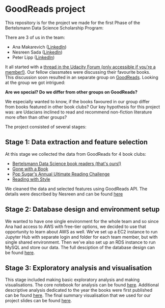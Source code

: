 # GoodReads project


This repository is for the project we made for the first Phase of the Bertelsmann Data Science Scholarship Program: 

There are 3 of us in the team: 
- Ana Makarevich (<a href="https://www.linkedin.com/in/ana-makarevich/">LinkedIn</a>)
- Nesreen Sada (<a href="https://www.linkedin.com/in/nisreinsada/">LinkedIn</a>)
- Peter Lipp (<a href="https://www.linkedin.com/in/peter-lipp-0338498/">LinkedIn</a>)

It all started with a <a href="https://discussions.udacity.com/t/on-a-lighter-unrelated-to-the-course-note-what-are-the-best-books-you-have-come-across-in-life/721485">thread in the Udacity Forum (only accessible if you're a member!)</a>. Our fellow classmates were discussing their favourite books. This discussion soon resulted 
in an separate group on <a href="https://www.goodreads.com/">GoodReads</a>. Looking at the group we got intrigued:  

<b>Are we special? Do we differ from other groups on GoodReads? </b>

We especially wanted to know, if the books favoured in our group differ from books featured in other book clubs?
Our key hypothesis for this project was: are Udacians inclined to read and recommend non-fiction literature more often than other groups?


The project consisted of several stages:

<h2>Stage 1: Data extraction and feature selection</h2>

At this stage we collected the data from GoodReads for 4 book clubs: 
- <a href="https://www.goodreads.com/group/bookshelf/603467-bertelsmann-data-science-book-readers">Bertelsmann Data Science book readers (that's ours!)</a>
- <a href ="https://www.goodreads.com/group/show/153138-gone-with-a-book">Gone with a Book</a>
- <a href ="https://www.goodreads.com/group/show/153782-pop-sugar-s-annual-ultimate-reading-challenge">Pop Sugar's Annual Ultimate Reading Challenge</a>
- <a href="https://www.goodreads.com/group/show/36119-reading-with-style">Reading with Style</a>

We cleaned the data and selected features using GoodReads API. The details were described by Nesreen and can be found <a href="https://github.com/AnaMakarevich/goodreads_project/blob/master/Goodreads%20Data%20Extraction%20.ipynb">here</a>

<h2>Stage 2: Database design and environment setup</h2> 

We wanted to have one single environment for the whole team and so since Ana had access to AWS with free-tier options, we decided to use that opportunity to learn about AWS as well. 
We've set up a EC2 instance to run Jupyter Hub with separate login and folder for each team member, but with single shared environment. 
Then we've also set up an RDS instance to run MySQL and store our data. The full desciption of the database design can be found <a href="https://github.com/AnaMakarevich/goodreads_project/blob/master/Goodreads%20database.ipynb">here</a>. 

<h2>Stage 3: Exploratory analysis and visualisation</h2> 

This stage included making basic exploratory analysis and making visualisations. The core notebook for analysis can be found <a href="https://github.com/AnaMakarevich/goodreads_project/blob/master/Data%20analysis.ipynb">here</a>. Additional descriptive analysis dedicated to the year the books were first published can be found <a href="https://github.com/AnaMakarevich/goodreads_project/blob/master/Books%20by%20year%20viz.ipynb">here</a>.
The final summary visualisation that we used for our project slides can be found <a href="https://github.com/AnaMakarevich/goodreads_project/blob/master/Basic%20Analysis%20and%20Data%20Visualisation.ipynb">here</a>. 



